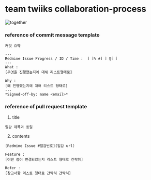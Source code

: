 # team twiiks collaboration-process

![together](./together.jpg)

### reference of commit message template
```
커밋 요약

---
Redmine Issue Progress / ID / Time :  [ ]% #[ ] @[ ]
---
What :
[무엇을 진행했는지에 대해 리스트형태로]

Why :
[왜 진행했는지에 대해 리스트 형태로]
---
*Signed-off-by: name <email>*

```

### reference of pull request template
1. title
    
```
일감 제목과 동일
```
    
2. contents
```
[Redmine Issue #일감번호](일감 url)

Feature :
[어떤 점이 변경되었는지 리스트 형태로 간략히]

Refer :
[참고사항 리스트 형태로 간략히 간략히]
```

